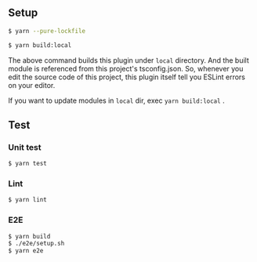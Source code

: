 ## Setup

```sh
$ yarn --pure-lockfile
```

```sh
$ yarn build:local
```

The above command builds this plugin under `local` directory.
And the built module is referenced from this project's tsconfig.json.
So, whenever you edit the source code of this project, this plugin itself tell you ESLint errors on your editor.

If you want to update modules in `local` dir, exec `yarn build:local` .

## Test

### Unit test

```sh
$ yarn test
```

### Lint

```sh
$ yarn lint
```

### E2E

```sh
$ yarn build
$ ./e2e/setup.sh
$ yarn e2e
```

